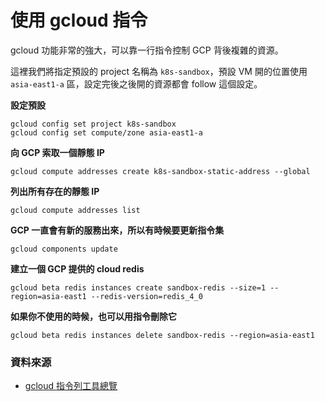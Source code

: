 # 使用 gcloud 指令

gcloud 功能非常的強大，可以靠一行指令控制 GCP 背後複雜的資源。

這裡我們將指定預設的 project 名稱為 `k8s-sandbox`，預設 VM 開的位置使用 `asia-east1-a` 區，設定完後之後開的資源都會 follow 這個設定。

**設定預設**

```
gcloud config set project k8s-sandbox
gcloud config set compute/zone asia-east1-a
```

**向 GCP 索取一個靜態 IP**

```
gcloud compute addresses create k8s-sandbox-static-address --global
```

**列出所有存在的靜態 IP**

```
gcloud compute addresses list
```

**GCP 一直會有新的服務出來，所以有時候要更新指令集**

```
gcloud components update
```

**建立一個 GCP 提供的 cloud redis**

```
gcloud beta redis instances create sandbox-redis --size=1 --region=asia-east1 --redis-version=redis_4_0
```

**如果你不使用的時候，也可以用指令刪除它**

```
gcloud beta redis instances delete sandbox-redis --region=asia-east1
```

### 資料來源

- [gcloud 指令列工具總覽](https://cloud.google.com/sdk/gcloud/?hl=zh-tw)
